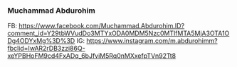 
### Muchammad Abdurohim

FB: https://www.facebook.com/Muchammad.Abdurohim.ID?comment_id=Y29tbWVudDo3MTYxODA0MDM5Nzc0MTlfMTA5MjA3OTA1ODg4ODYxMg%3D%3D
IG: https://www.instagram.com/m.abdurohimm?fbclid=IwAR2rDB3zzi86Q-xeYPBHoFM9cd4FxADq_6bJfviM5Rq0nMXxefpTVn92Tt8
